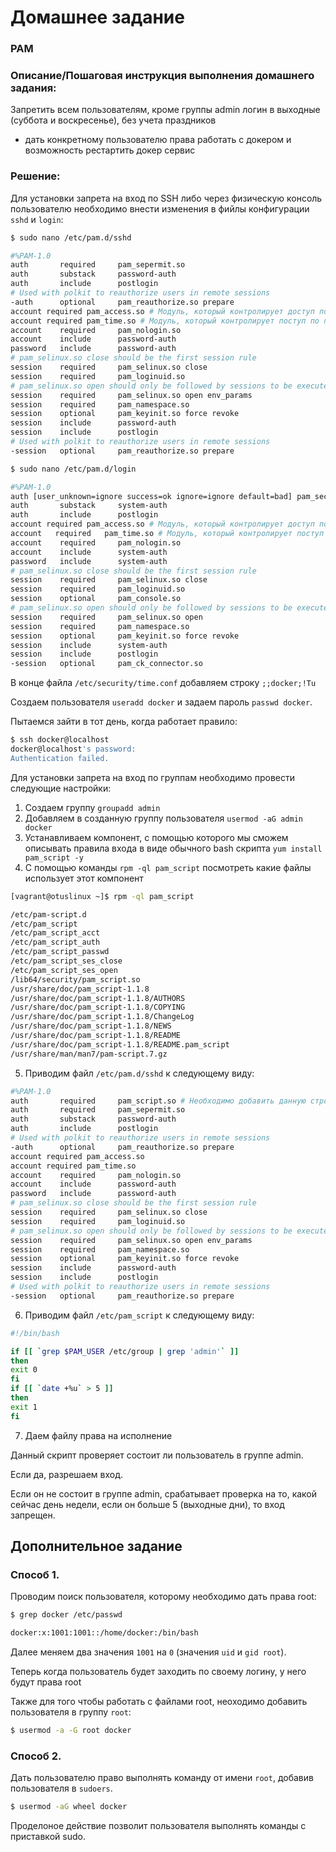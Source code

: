 # Домашнее задание

### PAM

### Описание/Пошаговая инструкция выполнения домашнего задания:

Запретить всем пользователям, кроме группы admin логин в выходные (суббота и воскресенье), без учета праздников

* дать конкретному пользователю права работать с докером и возможность рестартить докер сервис

### Решение:

Для установки запрета на вход по SSH либо через физическую консоль пользователю необходимо внести изменения в фийлы конфигурации `sshd` и `login`:
```bash
$ sudo nano /etc/pam.d/sshd
```
```bash
#%PAM-1.0
auth       required     pam_sepermit.so
auth       substack     password-auth
auth       include      postlogin
# Used with polkit to reauthorize users in remote sessions
-auth      optional     pam_reauthorize.so prepare
account required pam_access.so # Модуль, который контролирует доступ по группам (разрешение/запрев входа). Не имеет функционала обеспечиваюций доступ по расписанию
account required pam_time.so # Модуль, который контролирует поступ по пользователям (разрешение/запрев входа)
account    required     pam_nologin.so
account    include      password-auth
password   include      password-auth
# pam_selinux.so close should be the first session rule
session    required     pam_selinux.so close
session    required     pam_loginuid.so
# pam_selinux.so open should only be followed by sessions to be executed in the user context
session    required     pam_selinux.so open env_params
session    required     pam_namespace.so
session    optional     pam_keyinit.so force revoke
session    include      password-auth
session    include      postlogin
# Used with polkit to reauthorize users in remote sessions
-session   optional     pam_reauthorize.so prepare
```
```bash
$ sudo nano /etc/pam.d/login
```
```bash
#%PAM-1.0
auth [user_unknown=ignore success=ok ignore=ignore default=bad] pam_securetty.so
auth       substack     system-auth
auth       include      postlogin
account required pam_access.so # Модуль, который контролирует доступ по группам (разрешение/запрев входа). Не имеет функционала обеспечиваюций доступ по расписанию
account   required   pam_time.so # Модуль, который контролирует поступ по пользователям (разрешение/запрев входа)
account    required     pam_nologin.so
account    include      system-auth
password   include      system-auth
# pam_selinux.so close should be the first session rule
session    required     pam_selinux.so close
session    required     pam_loginuid.so
session    optional     pam_console.so
# pam_selinux.so open should only be followed by sessions to be executed in the user context
session    required     pam_selinux.so open
session    required     pam_namespace.so
session    optional     pam_keyinit.so force revoke
session    include      system-auth
session    include      postlogin
-session   optional     pam_ck_connector.so
```

В конце файла `/etc/security/time.conf` добавляем строку `;;docker;!Tu`

Создаем пользователя `useradd docker` и задаем пароль `passwd docker`.

Пытаемся зайти в тот день, когда работает правило:

```bash
$ ssh docker@localhost
docker@localhost's password:
Authentication failed.
```

Для установки запрета на вход по группам необходимо провести следующие настройки:

1. Создаем группу `groupadd admin`
2. Добавляем в созданную группу пользователя `usermod -aG admin docker`
3. Устанавливаем компонент, с помощью которого мы сможем описывать правила входа в виде обычного bash скрипта `yum install pam_script -y`
4. С помощью команды `rpm -ql pam_script` посмотреть какие файлы использует этот компонент

```bash
[vagrant@otuslinux ~]$ rpm -ql pam_script
```
```bash
/etc/pam-script.d
/etc/pam_script
/etc/pam_script_acct
/etc/pam_script_auth
/etc/pam_script_passwd
/etc/pam_script_ses_close
/etc/pam_script_ses_open
/lib64/security/pam_script.so
/usr/share/doc/pam_script-1.1.8
/usr/share/doc/pam_script-1.1.8/AUTHORS
/usr/share/doc/pam_script-1.1.8/COPYING
/usr/share/doc/pam_script-1.1.8/ChangeLog
/usr/share/doc/pam_script-1.1.8/NEWS
/usr/share/doc/pam_script-1.1.8/README
/usr/share/doc/pam_script-1.1.8/README.pam_script
/usr/share/man/man7/pam-script.7.gz
```

5. Приводим файл `/etc/pam.d/sshd` к следующему виду:

```bash
#%PAM-1.0
auth       required     pam_script.so # Необходимо добавить данную строку
auth       required     pam_sepermit.so
auth       substack     password-auth
auth       include      postlogin
# Used with polkit to reauthorize users in remote sessions
-auth      optional     pam_reauthorize.so prepare
account required pam_access.so
account required pam_time.so
account    required     pam_nologin.so
account    include      password-auth
password   include      password-auth
# pam_selinux.so close should be the first session rule
session    required     pam_selinux.so close
session    required     pam_loginuid.so
# pam_selinux.so open should only be followed by sessions to be executed in the user context
session    required     pam_selinux.so open env_params
session    required     pam_namespace.so
session    optional     pam_keyinit.so force revoke
session    include      password-auth
session    include      postlogin
# Used with polkit to reauthorize users in remote sessions
-session   optional     pam_reauthorize.so prepare
```

6. Приводим файл `/etc/pam_script` к следующему виду:

```bash
#!/bin/bash

if [[ `grep $PAM_USER /etc/group | grep 'admin'` ]]
then
exit 0
fi
if [[ `date +%u` > 5 ]]
then
exit 1
fi
```

7. Даем файлу права на исполнение

Данный скрипт проверяет состоит ли пользователь в группе admin. 

Если да, разрешаем вход. 

Если он не состоит в группе admin, срабатывает проверка на то, какой сейчас день недели, если он больше 5 (выходные дни), то вход запрещен.

## Дополнительное задание

### Способ 1.

Проводим поиск пользователя, которому необходимо дать права root:

```bash
$ grep docker /etc/passwd
```
```bash
docker:x:1001:1001::/home/docker:/bin/bash
```

Далее меняем два значения `1001` на `0` (значения `uid` и `gid root`).

Теперь когда пользователь будет заходить по своему логину, у него будут права root

Также для того чтобы работать с файлами root, неоходимо добавить пользователя в группу `root`:

```bash
$ usermod -a -G root docker
```

###  Способ 2.

Дать пользователю право выполнять команду от имени `root`, добавив пользователя в `sudoers`.

```bash
$ usermod -aG wheel docker
```

Проделоное действие позволит пользователя выполнять команды с приставкой sudo.

